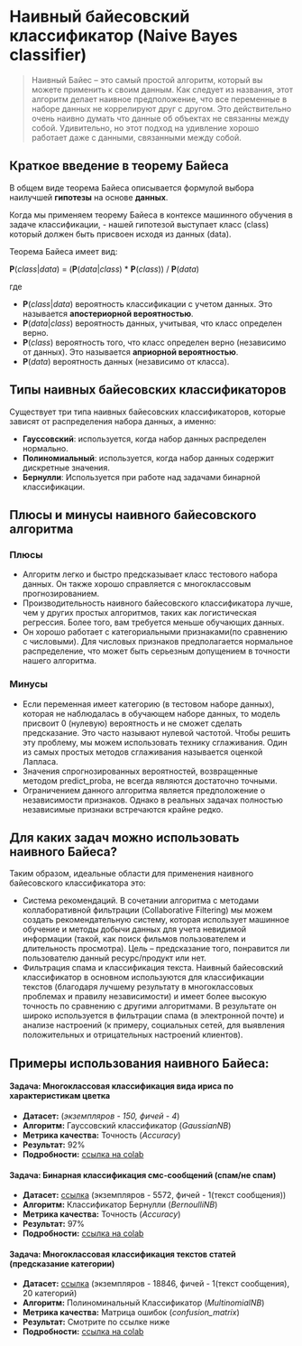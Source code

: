 # Наивный байесовский классификатор (Naive Bayes classifier)

> Наивный Байес – это самый простой алгоритм, который вы можете применить к своим данным. 
Как следует из названия, этот алгоритм делает наивное предположение, что все переменные в наборе данных не коррелируют друг с другом. 
Это действительно очень наивно думать что данные об объектах не связанны между собой. 
Удивительно, но этот подход на удивление хорошо работает даже с данными, связанными между собой.

## Краткое введение в теорему Байеса

В общем виде теорема Байеса описывается формулой 
выбора наилучшей **гипотезы** на основе **данных**.

Когда мы применяем теорему Байеса в контексе машинного обучения в задаче классификации, - 
нашей гипотезой выступает класс (class) который должен быть присвоен исходя из данных (data).

Теорема Байеса имеет вид:

**P**(*class*|*data*) = (**P**(*data*|*class*) * **P**(*class*)) / **P**(*data*)

где

 - **P**(*class*|*data*) вероятность классификации с учетом данных. Это называется **апостериорной вероятностью**.
 - **P**(*data*|*class*) вероятность данных, учитывая, что класс определен верно.
 - **P**(*class*) вероятность того, что класс определен верно (независимо от данных). Это называется **априорной вероятностью**.
 - **P**(*data*) вероятность данных (независимо от класса).

## Типы наивных байесовских классификаторов

Существует три типа наивных байесовских классификаторов, которые зависят 
от распределения набора данных, а именно: 

 - **Гауссовский**: используется, когда набор данных распределен нормально. 
 - **Полиномиальный**: используется, когда набор данных содержит дискретные значения. 
 - **Бернулли**: Используется при работе над задачами бинарной классификации.

## Плюсы и минусы наивного байесовского алгоритма

### Плюсы

 - Алгоритм легко и быстро предсказывает класс тестового набора данных. Он также хорошо 
   справляется с многоклассовым прогнозированием.
 - Производительность наивного байесовского классификатора лучше, чем у других простых 
   алгоритмов, таких как логистическая регрессия. Более того, вам требуется меньше обучающих 
   данных. 
 - Он хорошо работает с категориальными признаками(по сравнению с числовыми). 
   Для числовых признаков предполагается нормальное распределение, что может быть серьезным 
   допущением в точности нашего алгоритма. 

### Минусы  

 - Если переменная имеет категорию (в тестовом наборе данных), которая не наблюдалась в обучающем наборе данных, то модель присвоит 0 (нулевую) вероятность и не сможет сделать предсказание. Это часто называют нулевой частотой. Чтобы решить эту проблему, мы можем использовать технику сглаживания. Один из самых простых методов сглаживания называется оценкой Лапласа.
 - Значения спрогнозированных вероятностей, возвращенные методом predict_proba, не всегда являются достаточно точными.
 - Ограничением данного алгоритма является предположение о независимости признаков. Однако в реальных задачах полностью независимые признаки встречаются крайне редко.

## Для каких задач можно использовать наивного Байеса?

Таким образом, идеальные области для применения наивного байесовского классификатора это:

 - Система рекомендаций. В сочетании алгоритма с методами коллаборативной фильтрации (Collaborative Filtering) 
   мы можем создать рекомендательную систему, которая использует машинное обучение 
   и методы добычи данных для учета невидимой информации (такой, как поиск фильмов 
   пользователем и длительность просмотра). Цель – предсказание того, понравится ли 
   пользователю данный ресурс/продукт или нет.
 - Фильтрация спама и классификация текста. Наивный байесовский классификатор в основном 
   используются для классификации текстов (благодаря лучшему результату в многоклассовых 
   проблемах и правилу независимости) и имеет более высокую точность по сравнению с другими 
   алгоритмами. В результате он широко используется в фильтрации спама (в электронной почте) 
   и анализе настроений (к примеру, социальных сетей, для выявления положительных 
   и отрицательных настроений клиентов).

## Примеры использования наивного Байеса:

#### Задача: Многоклассовая классификация вида ириса по характеристикам цветка

- **Датасет:** (*экземпляров - 150, фичей - 4*)   
- **Алгоритм:** Гауссовский классификатор (*GaussianNB*)   
- **Метрика качества:** Точность (*Accuracy*)  
- **Результат:** 92%
- **Подробности:** [ссылка на colab](https://colab.research.google.com/drive/1p5bLnFD5qeb2gONoc8Vl94wbmTzH8w56?usp=sharing)

#### Задача: Бинарная классификация смс-сообщений (спам/не спам)

- **Датасет:** [ссылка](https://raw.githubusercontent.com/amankharwal/SMS-Spam-Detection/master/spam.csv) (экземпляров - 5572, фичей - 1(текст сообщения))   
- **Алгоритм:**  Классификатор Бернулли (*BernoulliNB*)   
- **Метрика качества:** Точность (*Accuracy*)  
- **Результат:** 97%
- **Подробности:** [ссылка на colab](https://colab.research.google.com/drive/1meA8w0d7nc0EzUT8MzZczV4POMb_8n6c?usp=sharing)

#### Задача: Многоклассовая классификация текстов статей (предсказание категории)

- **Датасет:** [ссылка](https://scikit-learn.org/stable/modules/generated/sklearn.datasets.fetch_20newsgroups.html) (экземпляров - 18846, фичей - 1(текст сообщения), 20 категорий)   
- **Алгоритм:**  Полиноминальный Классификатор (*MultinomialNB*)   
- **Метрика качества:** Матрица ошибок (*confusion_matrix*)  
- **Результат:** Смотрите по ссылке ниже
- **Подробности:** [ссылка на colab](https://colab.research.google.com/drive/1FL7U5pA9g5y4ZKCmMy08xpgFRYS6RwVO?usp=sharing)
